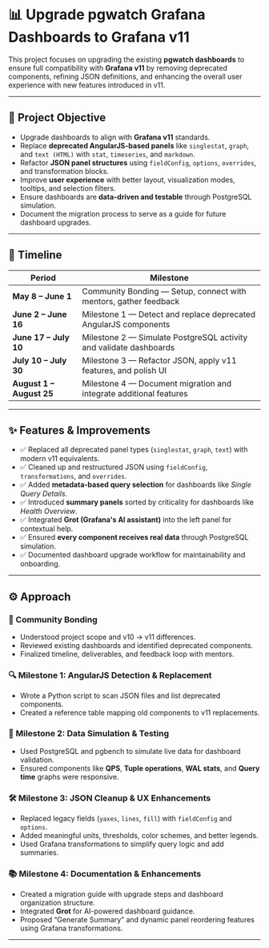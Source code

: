 # 📊 Upgrade pgwatch Grafana Dashboards to Grafana v11

This project focuses on upgrading the existing **pgwatch dashboards** to ensure full compatibility with **Grafana v11** by removing deprecated components, refining JSON definitions, and enhancing the overall user experience with new features introduced in v11.

---

## 🎯 Project Objective

- Upgrade dashboards to align with **Grafana v11** standards.
- Replace **deprecated AngularJS-based panels** like `singlestat`, `graph`, and `text (HTML)` with `stat`, `timeseries`, and `markdown`.
- Refactor **JSON panel structures** using `fieldConfig`, `options`, `overrides`, and transformation blocks.
- Improve **user experience** with better layout, visualization modes, tooltips, and selection filters.
- Ensure dashboards are **data-driven and testable** through PostgreSQL simulation.
- Document the migration process to serve as a guide for future dashboard upgrades.

---

## 📅 Timeline

| Period                            | Milestone                                                           |
|----------------------------------|---------------------------------------------------------------------|
| **May 8 – June 1**               | Community Bonding — Setup, connect with mentors, gather feedback   |
| **June 2 – June 16**             | Milestone 1 — Detect and replace deprecated AngularJS components    |
| **June 17 – July 10**            | Milestone 2 — Simulate PostgreSQL activity and validate dashboards  |
| **July 10 – July 30**            | Milestone 3 — Refactor JSON, apply v11 features, and polish UI      |
| **August 1 – August 25**         | Milestone 4 — Document migration and integrate additional features  |

---

## ✨ Features & Improvements

- ✅ Replaced all deprecated panel types (`singlestat`, `graph`, `text`) with modern v11 equivalents.
- ✅ Cleaned up and restructured JSON using `fieldConfig`, `transformations`, and `overrides`.
- ✅ Added **metadata-based query selection** for dashboards like *Single Query Details*.
- ✅ Introduced **summary panels** sorted by criticality for dashboards like *Health Overview*.
- ✅ Integrated **Grot (Grafana's AI assistant)** into the left panel for contextual help.
- ✅ Ensured **every component receives real data** through PostgreSQL simulation.
- ✅ Documented dashboard upgrade workflow for maintainability and onboarding.

---

## ⚙️ Approach

### 🧩 Community Bonding
- Understood project scope and v10 → v11 differences.
- Reviewed existing dashboards and identified deprecated components.
- Finalized timeline, deliverables, and feedback loop with mentors.

### 🔍 Milestone 1: AngularJS Detection & Replacement
- Wrote a Python script to scan JSON files and list deprecated components.
- Created a reference table mapping old components to v11 replacements.

### 🧪 Milestone 2: Data Simulation & Testing
- Used PostgreSQL and pgbench to simulate live data for dashboard validation.
- Ensured components like **QPS**, **Tuple operations**, **WAL stats**, and **Query time** graphs were responsive.

### 🛠 Milestone 3: JSON Cleanup & UX Enhancements
- Replaced legacy fields (`yaxes`, `lines`, `fill`) with `fieldConfig` and `options`.
- Added meaningful units, thresholds, color schemes, and better legends.
- Used Grafana transformations to simplify query logic and add summaries.

### 📚 Milestone 4: Documentation & Enhancements
- Created a migration guide with upgrade steps and dashboard organization structure.
- Integrated **Grot** for AI-powered dashboard guidance.
- Proposed “Generate Summary” and dynamic panel reordering features using Grafana transformations.

---

